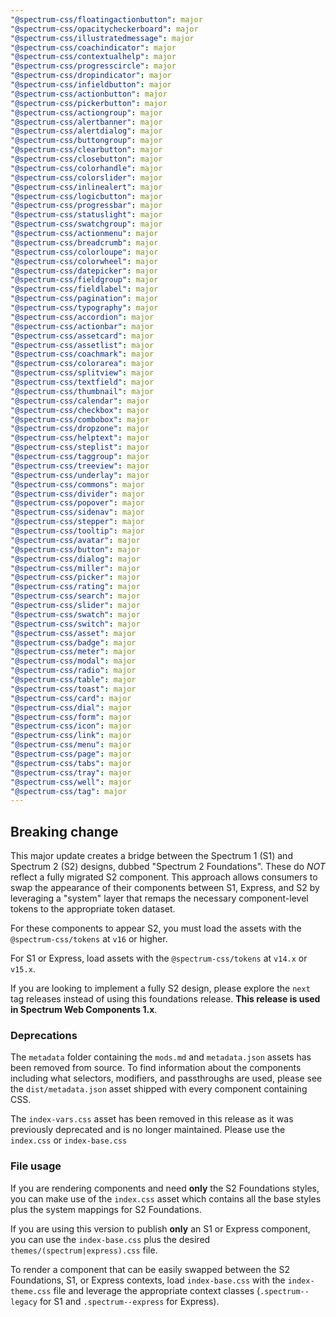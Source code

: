 ```yaml
---
"@spectrum-css/floatingactionbutton": major
"@spectrum-css/opacitycheckerboard": major
"@spectrum-css/illustratedmessage": major
"@spectrum-css/coachindicator": major
"@spectrum-css/contextualhelp": major
"@spectrum-css/progresscircle": major
"@spectrum-css/dropindicator": major
"@spectrum-css/infieldbutton": major
"@spectrum-css/actionbutton": major
"@spectrum-css/pickerbutton": major
"@spectrum-css/actiongroup": major
"@spectrum-css/alertbanner": major
"@spectrum-css/alertdialog": major
"@spectrum-css/buttongroup": major
"@spectrum-css/clearbutton": major
"@spectrum-css/closebutton": major
"@spectrum-css/colorhandle": major
"@spectrum-css/colorslider": major
"@spectrum-css/inlinealert": major
"@spectrum-css/logicbutton": major
"@spectrum-css/progressbar": major
"@spectrum-css/statuslight": major
"@spectrum-css/swatchgroup": major
"@spectrum-css/actionmenu": major
"@spectrum-css/breadcrumb": major
"@spectrum-css/colorloupe": major
"@spectrum-css/colorwheel": major
"@spectrum-css/datepicker": major
"@spectrum-css/fieldgroup": major
"@spectrum-css/fieldlabel": major
"@spectrum-css/pagination": major
"@spectrum-css/typography": major
"@spectrum-css/accordion": major
"@spectrum-css/actionbar": major
"@spectrum-css/assetcard": major
"@spectrum-css/assetlist": major
"@spectrum-css/coachmark": major
"@spectrum-css/colorarea": major
"@spectrum-css/splitview": major
"@spectrum-css/textfield": major
"@spectrum-css/thumbnail": major
"@spectrum-css/calendar": major
"@spectrum-css/checkbox": major
"@spectrum-css/combobox": major
"@spectrum-css/dropzone": major
"@spectrum-css/helptext": major
"@spectrum-css/steplist": major
"@spectrum-css/taggroup": major
"@spectrum-css/treeview": major
"@spectrum-css/underlay": major
"@spectrum-css/commons": major
"@spectrum-css/divider": major
"@spectrum-css/popover": major
"@spectrum-css/sidenav": major
"@spectrum-css/stepper": major
"@spectrum-css/tooltip": major
"@spectrum-css/avatar": major
"@spectrum-css/button": major
"@spectrum-css/dialog": major
"@spectrum-css/miller": major
"@spectrum-css/picker": major
"@spectrum-css/rating": major
"@spectrum-css/search": major
"@spectrum-css/slider": major
"@spectrum-css/swatch": major
"@spectrum-css/switch": major
"@spectrum-css/asset": major
"@spectrum-css/badge": major
"@spectrum-css/meter": major
"@spectrum-css/modal": major
"@spectrum-css/radio": major
"@spectrum-css/table": major
"@spectrum-css/toast": major
"@spectrum-css/card": major
"@spectrum-css/dial": major
"@spectrum-css/form": major
"@spectrum-css/icon": major
"@spectrum-css/link": major
"@spectrum-css/menu": major
"@spectrum-css/page": major
"@spectrum-css/tabs": major
"@spectrum-css/tray": major
"@spectrum-css/well": major
"@spectrum-css/tag": major
---
```


## Breaking change

This major update creates a bridge between the Spectrum 1 (S1) and Spectrum 2 (S2) designs, dubbed "Spectrum 2 Foundations". These do _NOT_ reflect a fully migrated S2 component. This approach allows consumers to swap the appearance of their components between S1, Express, and S2 by leveraging a "system" layer that remaps the necessary component-level tokens to the appropriate token dataset.

For these components to appear S2, you must load the assets with the `@spectrum-css/tokens` at `v16` or higher.

For S1 or Express, load assets with the `@spectrum-css/tokens` at `v14.x` or `v15.x`.

If you are looking to implement a fully S2 design, please explore the `next` tag releases instead of using this foundations release. **This release is used in Spectrum Web Components 1.x**.

### Deprecations

The `metadata` folder containing the `mods.md` and `metadata.json` assets has been removed from source. To find information about the components including what selectors, modifiers, and passthroughs are used, please see the `dist/metadata.json` asset shipped with every component containing CSS.

The `index-vars.css` asset has been removed in this release as it was previously deprecated and is no longer maintained. Please use the `index.css` or `index-base.css`

### File usage

If you are rendering components and need **only** the S2 Foundations styles, you can make use of the `index.css` asset which contains all the base styles plus the system mappings for S2 Foundations.

If you are using this version to publish **only** an S1 or Express component, you can use the `index-base.css` plus the desired `themes/(spectrum|express).css` file.

To render a component that can be easily swapped between the S2 Foundations, S1, or Express contexts, load `index-base.css` with the `index-theme.css` file and leverage the appropriate context classes (`.spectrum--legacy` for S1 and `.spectrum--express` for Express).
